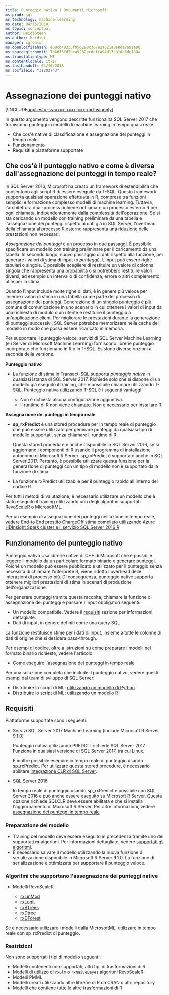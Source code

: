 ```yaml
---
title: Punteggio nativa | Documenti Microsoft
ms.prod: sql
ms.technology: machine-learning
ms.date: 04/15/2018
ms.topic: conceptual
author: HeidiSteen
ms.author: heidist
manager: cgronlun
ms.openlocfilehash: e08cb48335f956298c387e2a621a8e8de7a91a98
ms.sourcegitcommit: 7a6df3fd5bea9282ecdeffa94d13ea1da6def80a
ms.translationtype: MT
ms.contentlocale: it-IT
ms.lasthandoff: 04/16/2018
ms.locfileid: "31202743"
---
```

# <a name="native-scoring"></a>Assegnazione dei punteggi nativo
[!INCLUDE[appliesto-ss-xxxx-xxxx-xxx-md-winonly](../includes/appliesto-ss-xxxx-xxxx-xxx-md-winonly.md)]

In questo argomento vengono descritte funzionalità SQL Server 2017 che forniscono punteggi in modelli di machine learning in tempo quasi reale.

+ Che cos'è native di classificazione e assegnazione dei punteggi in tempo reale
+ Funzionamento
+ Requisiti e piattaforme supportate

## <a name="what-is-native-scoring-and-how-is-it-different-from-realtime-scoring"></a>Che cos'è il punteggio nativo e come è diversa dall'assegnazione dei punteggi in tempo reale?

In SQL Server 2016, Microsoft ha creato un framework di estendibilità che consentono agli script R di essere eseguite da T-SQL. Questo framework supporta qualsiasi operazione effettuata in R, comprese tra funzioni semplici e formazione complesso modelli di machine learning. Tuttavia, l'architettura dual-process richiede richiamare un processo esterno R per ogni chiamata, indipendentemente dalla complessità dell'operazione. Se si sta caricando un modello con training preliminare da una tabella e l'assegnazione dei punteggi rispetto ai dati già in SQL Server, l'overhead della chiamata al processo R esterno rappresenta una riduzione delle prestazioni non necessari.

_Assegnazione dei punteggi_ è un processo in due passaggi. È possibile specificare un modello con training preliminare per il caricamento da una tabella. In secondo luogo, nuovo passaggio di dati rispetto alla funzione, per generare i valori di stima di input (o _punteggi_). L'input può essere righe tabulari o singole. È possibile scegliere di restituire un valore di colonna singola che rappresenta una probabilità o si potrebbero restituire valori diversi, ad esempio un intervallo di confidenza, errore o altri complemento utile per la stima.

Quando l'input include molte righe di dati, è in genere più veloce per inserire i valori di stima in una tabella come parte del processo di assegnazione dei punteggi.  Generazione di un singolo punteggio è più comune di comunicazione in uno scenario in cui ottenere i valori di input da una richiesta di modulo o un utente e restituire il punteggio a un'applicazione client. Per migliorare le prestazioni durante la generazione di punteggi successivi, SQL Server potrebbe memorizzare nella cache del modello in modo che possa essere ricaricato in memoria.

Per supportare il punteggio veloce, servizi di SQL Server Machine Learning (e i Server di Microsoft Machine Learning) forniscono librerie punteggio incorporate che funzionano in R o in T-SQL. Esistono diverse opzioni a seconda della versione.

**Punteggio nativo**

+ La funzione di stima in Transact-SQL supporta _punteggio native_ in qualsiasi istanza di SQL Server 2017. Richiede solo che si dispone di un modello già eseguito il training, che è possibile chiamare utilizzando T-SQL. Punteggio nativa utilizzando T-SQL è i seguenti vantaggi:

    + Non è richiesta alcuna configurazione aggiuntiva.
    + Il runtime di R non viene chiamato. Non è necessario per installare R.

**Assegnazione dei punteggi in tempo reale**

+ **sp_rxPredict** è una stored procedure per in tempo reale di punteggio che può essere utilizzato per generare punteggi da qualsiasi tipo di modello supportati, senza chiamare il runtime di R.

  Questa stored procedure è anche disponibile in SQL Server 2016, se si aggiornano i componenti di R usando il programma di installazione autonomo di Microsoft R Server. sp_rxPredict è supportato anche in SQL Server 2017. Pertanto, è possibile utilizzare questa funzione per la generazione di punteggi con un tipo di modello non è supportato dalla funzione di stima.

+ La funzione rxPredict utilizzabile per il punteggio rapido all'interno del codice R.

Per tutti i metodi di valutazione, è necessario utilizzare un modello che è stato eseguito il training utilizzando uno degli algoritmi supportati RevoScaleR o MicrosoftML.

Per un esempio di assegnazione dei punteggi nell'azione in tempo reale, vedere [End-to End prestito ChargeOff stima compilato utilizzando Azure HDInsight Spark cluster e il servizio SQL Server 2016 R](https://blogs.msdn.microsoft.com/rserver/2017/06/29/end-to-end-loan-chargeoff-prediction-built-using-azure-hdinsight-spark-clusters-and-sql-server-2016-r-service/)

## <a name="how-native-scoring-works"></a>Funzionamento del punteggio nativo

Punteggio nativa Usa librerie native di C++ di Microsoft che è possibile leggere il modello da un particolare formato binario e generare punteggi. Poiché un modello può essere pubblicato e utilizzato per il punteggio senza necessità di chiamare l'interprete R, viene ridotto l'overhead delle interazioni di processo più. Di conseguenza, punteggio native supporta ottenere migliori prestazioni di stima in scenari di produzione dell'organizzazione.

Per generare punteggi tramite questa raccolta, chiamare la funzione di assegnazione dei punteggi e passare l'input obbligatori seguenti:

+ Un modello compatibile. Vedere il [requisiti](#Requirements) sezione per informazioni dettagliate.
+ Dati di input, in genere definiti come una query SQL

La funzione restituisce stime per i dati di input, insieme a tutte le colonne di dati di origine che si desidera pass-through.

Per esempi di codice, oltre a istruzioni su come preparare i modelli nel formato binario richiesto, vedere l'articolo:

+ [Come eseguire l'assegnazione dei punteggi in tempo reale](r/how-to-do-realtime-scoring.md)

Per una soluzione completa che include il punteggio nativo, vedere questi esempi dal team di sviluppo di SQL Server:

+ Distribuire lo script di ML: [utilizzando un modello di Python](https://microsoft.github.io/sql-ml-tutorials/python/rentalprediction/step/3.html)
+ Distribuire lo script di ML: [utilizzando un modello R](https://microsoft.github.io/sql-ml-tutorials/R/rentalprediction/step/3.html)

## <a name="requirements"></a>Requisiti

Piattaforme supportate sono i seguenti:

+ Servizi SQL Server 2017 Machine Learning (include Microsoft R Server 9.1.0)
    
    Punteggio nativa utilizzando PREDICT richiede SQL Server 2017.
    Funziona in qualsiasi versione di SQL Server 2017, tra cui Linux.

    È inoltre possibile eseguire in tempo reale di punteggio usando sp_rxPredict. Per utilizzare questa stored procedure, è necessario abilitare [integrazione CLR di SQL Server](https://docs.microsoft.com/dotnet/framework/data/adonet/sql/introduction-to-sql-server-clr-integration).

+ SQL Server 2016

   In tempo reale di punteggio usando sp_rxPredict è possibile con SQL Server 2016 e può anche essere eseguito su Microsoft R Server. Questa opzione richiede SQLCLR deve essere abilitata e che si installa l'aggiornamento di Microsoft R Server.
   Per altre informazioni, vedere [assegnazione dei punteggi in tempo reale](Real-time-scoring.md)

### <a name="model-preparation"></a>Preparazione del modello

+ Training del modello deve essere eseguito in precedenza tramite uno dei supportati **rx** algoritmi. Per informazioni dettagliate, vedere [supportati gli algoritmi](#bkmk_native_supported_algos).
+ È necessario salvare il modello utilizzando la nuova funzione di serializzazione disponibile in Microsoft R Server 9.1.0. La funzione di serializzazione è ottimizzata per supportare il punteggio veloce.

### <a name="bkmk_native_supported_algos"></a> Algoritmi che supportano l'assegnazione dei punteggi native

+ Modelli RevoScaleR

  + [rxLinMod](https://docs.microsoft.com/r-server/r-reference/revoscaler/rxlinmod)
  + [rxLogit](https://docs.microsoft.com/r-server/r-reference/revoscaler/rxlogit)
  + [rxBTrees](https://docs.microsoft.com/r-server/r-reference/revoscaler/rxbtrees)
  + [rxDtree](https://docs.microsoft.com/r-server/r-reference/revoscaler/rxdtree)
  + [rxDForest](https://docs.microsoft.com/r-server/r-reference/revoscaler/rxdforest)

Se è necessario utilizzare i modelli dalla MicrosoftML, utilizzare in tempo reale con sp_rxPredict di punteggio.

### <a name="restrictions"></a>Restrizioni

Non sono supportati i tipi di modello seguenti:

+ Modelli contenenti non supportati, altri tipi di trasformazioni di R
+ Modelli di utilizzo di `rxGlm` o `rxNaiveBayes` algoritmi RevoScaleR
+ Modelli PMML
+ Modelli creati utilizzando altre librerie di R da CRAN o altri repository
+ Modelli che contiene tutte le altre trasformazioni di R
